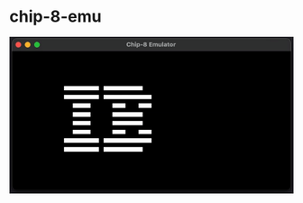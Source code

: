 # chip-8-emu

![](https://raw.githubusercontent.com/mlogic1/chip-8-emu/refs/heads/master/screenshots/ibm_logo_preview.gif)